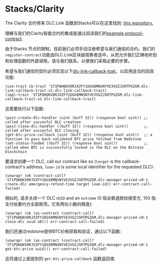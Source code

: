 # Stacks/Clarity

The Clarity 合约带来 DLC.Link 函数到Stacks可以在这里找到: [this repository.](https://github.com/dlc-link/dlc-clarity)

理解与我们的Clarity智能合约的集成是通过阅读我们的[example protocol-contract](https://github.com/DLC-link/dlc-clarity/blob/main/examples/sample-contract-loan.clar).

由于Stacks 节点的限制，目前我们必须手动注册希望与我们通信的合约。我们的`register-contract`功能由DLC.Link区块链观察者选中，从而允许我们正确地听到和处理函数的外部调用。请与我们联系，以便我们采取必要的步骤。

希望与我们通信的契约必须实现以下[dlc-link-callback-trait](https://github.com/DLC-link/dlc-clarity/blob/main/contracts/dlc-link-callback-trait.clar)，以启用适当的回调功能:

```clarity
(use-trait cb-trait 'ST1PQHQKV0RJXZFY1DGX8MNSNYVE3VGZJSRTPGZGM.dlc-link-callback-trait-v2.dlc-link-callback-trait)
(impl-trait 'ST1PQHQKV0RJXZFY1DGX8MNSNYVE3VGZJSRTPGZGM.dlc-link-callback-trait-v2.dlc-link-callback-trait)
```

这需要执行以下函数:

```clarity
(post-create-dlc-handler (uint (buff 32)) (response bool uint)) ;; called after succesful DLC creation
(post-close-dlc-handler ((buff 32)) (response bool uint))       ;; called after succesful DLC closing
(get-btc-price-callback (uint (buff 32)) (response bool uint))  ;; a function to pass back validated BTC price fetched from Redstone
(set-status-funded ((buff 32)) (response bool uint))            ;; called when BTC is successfully locked in the DLC on the Bitcoin blockchain
```

&#x20;要请求创建一个 DLC, call our contract like so (`target` is the callback-contract's address, `loan-id` is some local identifier for the requested DLC):

```clarity
(unwrap! (ok (contract-call? 'ST1PQHQKV0RJXZFY1DGX8MNSNYVE3VGZJSRTPGZGM.dlc-manager-priced-v0-1 create-dlc emergency-refund-time target loan-id)) err-contract-call-failed)
```

相似的, 请求关闭一个 DLC `UUID` and an `outcome` (0 指全额退款给接受方, 100 指支付给要约方全部款项。它有两位小数的精度):

```clarity
(unwrap! (ok (as-contract (contract-call? 'ST1PQHQKV0RJXZFY1DGX8MNSNYVE3VGZJSRTPGZGM.dlc-manager-priced-v0-1 close-dlc uuid u0))) err-contract-call-failed)
```

我们还通过redstone提供BTC价格获取和验证，通过以下函数:

```clarity
(unwrap! (ok (as-contract (contract-call? 'ST1PQHQKV0RJXZFY1DGX8MNSNYVE3VGZJSRTPGZGM.dlc-manager-priced-v0-1 get-btc-price uuid))) err-contract-call-failed)
```

这将通过上面提到的 `get-btc-price-callback` 函数返回值.
